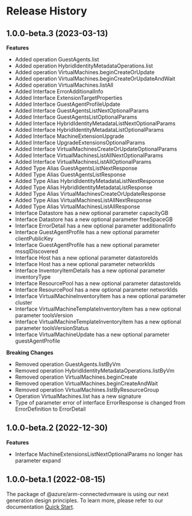 # Release History
    
## 1.0.0-beta.3 (2023-03-13)
    
**Features**

  - Added operation GuestAgents.list
  - Added operation HybridIdentityMetadataOperations.list
  - Added operation VirtualMachines.beginCreateOrUpdate
  - Added operation VirtualMachines.beginCreateOrUpdateAndWait
  - Added operation VirtualMachines.listAll
  - Added Interface ErrorAdditionalInfo
  - Added Interface ExtensionTargetProperties
  - Added Interface GuestAgentProfileUpdate
  - Added Interface GuestAgentsListNextOptionalParams
  - Added Interface GuestAgentsListOptionalParams
  - Added Interface HybridIdentityMetadataListNextOptionalParams
  - Added Interface HybridIdentityMetadataListOptionalParams
  - Added Interface MachineExtensionUpgrade
  - Added Interface UpgradeExtensionsOptionalParams
  - Added Interface VirtualMachinesCreateOrUpdateOptionalParams
  - Added Interface VirtualMachinesListAllNextOptionalParams
  - Added Interface VirtualMachinesListAllOptionalParams
  - Added Type Alias GuestAgentsListNextResponse
  - Added Type Alias GuestAgentsListResponse
  - Added Type Alias HybridIdentityMetadataListNextResponse
  - Added Type Alias HybridIdentityMetadataListResponse
  - Added Type Alias VirtualMachinesCreateOrUpdateResponse
  - Added Type Alias VirtualMachinesListAllNextResponse
  - Added Type Alias VirtualMachinesListAllResponse
  - Interface Datastore has a new optional parameter capacityGB
  - Interface Datastore has a new optional parameter freeSpaceGB
  - Interface ErrorDetail has a new optional parameter additionalInfo
  - Interface GuestAgentProfile has a new optional parameter clientPublicKey
  - Interface GuestAgentProfile has a new optional parameter mssqlDiscovered
  - Interface Host has a new optional parameter datastoreIds
  - Interface Host has a new optional parameter networkIds
  - Interface InventoryItemDetails has a new optional parameter inventoryType
  - Interface ResourcePool has a new optional parameter datastoreIds
  - Interface ResourcePool has a new optional parameter networkIds
  - Interface VirtualMachineInventoryItem has a new optional parameter cluster
  - Interface VirtualMachineTemplateInventoryItem has a new optional parameter toolsVersion
  - Interface VirtualMachineTemplateInventoryItem has a new optional parameter toolsVersionStatus
  - Interface VirtualMachineUpdate has a new optional parameter guestAgentProfile

**Breaking Changes**

  - Removed operation GuestAgents.listByVm
  - Removed operation HybridIdentityMetadataOperations.listByVm
  - Removed operation VirtualMachines.beginCreate
  - Removed operation VirtualMachines.beginCreateAndWait
  - Removed operation VirtualMachines.listByResourceGroup
  - Operation VirtualMachines.list has a new signature
  - Type of parameter error of interface ErrorResponse is changed from ErrorDefinition to ErrorDetail
    
    
## 1.0.0-beta.2 (2022-12-30)
    
**Features**

  - Interface MachineExtensionsListNextOptionalParams no longer has parameter expand
    
    
## 1.0.0-beta.1 (2022-08-15)

The package of @azure/arm-connectedvmware is using our next generation design principles. To learn more, please refer to our documentation [Quick Start](https://aka.ms/js-track2-quickstart).
